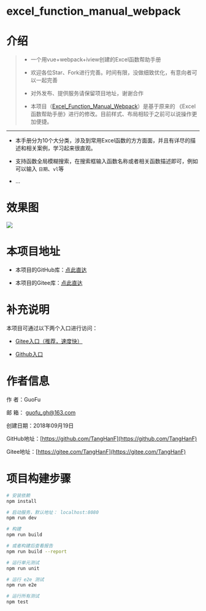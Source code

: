 # excel_function_manual_webpack

# 介绍

> - 一个用vue+webpack+iview创建的Excel函数帮助手册
>
> - 欢迎各位Star、Fork进行完善。时间有限，没做细致优化，有意向者可以一起完善
>
> - 对外发布、提供服务请保留项目地址，谢谢合作
>
> - 本项目（[Excel_Function_Manual_Webpack](https://tanghanf.gitee.io/excel_function_manual/)）是基于原来的 《Excel函数帮助手册》进行的修改。目前样式、布局相较于之前可以说操作更加便捷。

-----

- 本手册分为10个大分类，涉及到常用Excel函数的方方面面，并且有详尽的描述和相关案例，学习起来很直观。

- 支持函数全局模糊搜索，在搜索框输入函数名称或者相关函数描述即可，例如可以输入 `日期`、`vl`等

- ...


# 效果图

![](https://ws1.sinaimg.cn/large/006tNbRwly1fvg0w89dd5j31kw0sf11p.jpg)



# 本项目地址

- 本项目的GitHub库：[点此直达](https://github.com/TangHanF/excel_function_manual_webpack)

- 本项目的Gitee库：[点此直达](https://gitee.com/TangHanF/excel_function_manual_webpack)

# 补充说明

本项目可通过以下两个入口进行访问：

- [Gitee入口（推荐，速度快）](https://tanghanf.gitee.io/excel_function_manual_webpack/)

- [Github入口](https://tanghanf.github.io/excel_function_manual_webpack/)

# 作者信息

作 者：GuoFu

邮 箱： guofu_gh@163.com

创建日期：2018年09月19日

GitHub地址：[https://github.com/TangHanF](https://github.com/TangHanF)

Gitee地址：[https://gitee.com/TangHanF](https://gitee.com/TangHanF)


# 项目构建步骤

``` bash
# 安装依赖
npm install

# 启动服务，默认地址： localhost:8080
npm run dev

# 构建
npm run build

# 或者构建后查看报告
npm run build --report

# 运行单元测试
npm run unit

# 运行 e2e 测试
npm run e2e

# 运行所有测试
npm test
```

